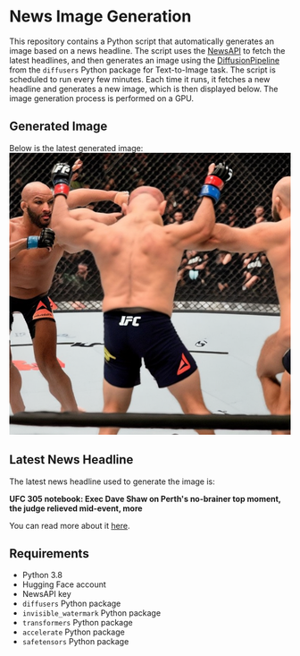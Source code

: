 # News Image Generation
This repository contains a Python script that automatically generates an image based on a news headline. The script uses the [NewsAPI](https://newsapi.org/) to fetch the latest headlines, and then generates an image using the [DiffusionPipeline](https://github.com/huggingface/diffusers) from the `diffusers` Python package for Text-to-Image task.
The script is scheduled to run every few minutes. Each time it runs, it fetches a new headline and generates a new image, which is then displayed below. The image generation process is performed on a GPU.

## Generated Image
Below is the latest generated image:
![Generated Image](image.png)

## Latest News Headline
The latest news headline used to generate the image is:

**UFC 305 notebook: Exec Dave Shaw on Perth's no-brainer top moment, the judge relieved mid-event, more**

You can read more about it [here](https://news.google.com/rss/articles/CBMitwFBVV95cUxQM3JuMnBxV1NSbE9WbjhTRnpIR2xLdmpaQm90djdSOUxJV2xEWldHZTY0VmE2ZnlzY0xSR0NCb280dk81U0s0ak0wQ3gxaWRwazVTSVI0aWFxUE5Yemo2c0FxUjgtZk0wbnpNTjc0bE5RR0F1WWdKVlZ2OGpDUkdjUXQ5SmRBQ1dVXzUxNFdpTUZJQzRtLXdiTkh0MldfSHJ2NTBYczhjNnhmaDU5ZjNWVXI2OE5FMUU?oc=5).

## Requirements
- Python 3.8
- Hugging Face account
- NewsAPI key
- `diffusers` Python package
- `invisible_watermark` Python package
- `transformers` Python package
- `accelerate` Python package
- `safetensors` Python package

